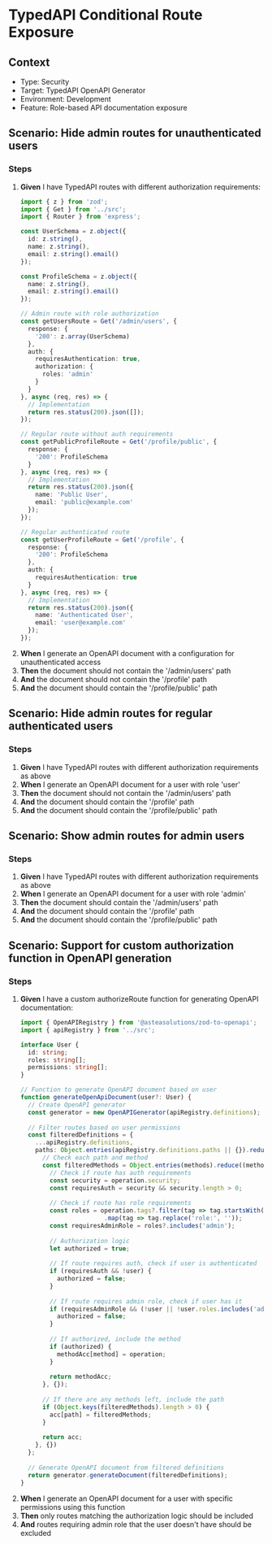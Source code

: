 # TypedAPI Conditional Route Exposure

## Context
- Type: Security
- Target: TypedAPI OpenAPI Generator
- Environment: Development
- Feature: Role-based API documentation exposure

## Scenario: Hide admin routes for unauthenticated users

### Steps
1. **Given** I have TypedAPI routes with different authorization requirements:
   ```typescript
   import { z } from 'zod';
   import { Get } from '../src';
   import { Router } from 'express';

   const UserSchema = z.object({
     id: z.string(),
     name: z.string(),
     email: z.string().email()
   });

   const ProfileSchema = z.object({
     name: z.string(),
     email: z.string().email()
   });

   // Admin route with role authorization
   const getUsersRoute = Get('/admin/users', {
     response: {
       '200': z.array(UserSchema)
     },
     auth: {
       requiresAuthentication: true,
       authorization: {
         roles: 'admin'
       }
     }
   }, async (req, res) => {
     // Implementation
     return res.status(200).json([]);
   });

   // Regular route without auth requirements
   const getPublicProfileRoute = Get('/profile/public', {
     response: {
       '200': ProfileSchema
     }
   }, async (req, res) => {
     // Implementation
     return res.status(200).json({
       name: 'Public User',
       email: 'public@example.com'
     });
   });
   
   // Regular authenticated route
   const getUserProfileRoute = Get('/profile', {
     response: {
       '200': ProfileSchema
     },
     auth: {
       requiresAuthentication: true
     }
   }, async (req, res) => {
     // Implementation
     return res.status(200).json({
       name: 'Authenticated User',
       email: 'user@example.com'
     });
   });
   ```
2. **When** I generate an OpenAPI document with a configuration for unauthenticated access
3. **Then** the document should not contain the '/admin/users' path
4. **And** the document should not contain the '/profile' path
5. **And** the document should contain the '/profile/public' path

## Scenario: Hide admin routes for regular authenticated users

### Steps
1. **Given** I have TypedAPI routes with different authorization requirements as above
2. **When** I generate an OpenAPI document for a user with role 'user'
3. **Then** the document should not contain the '/admin/users' path
4. **And** the document should contain the '/profile' path
5. **And** the document should contain the '/profile/public' path

## Scenario: Show admin routes for admin users

### Steps
1. **Given** I have TypedAPI routes with different authorization requirements as above
2. **When** I generate an OpenAPI document for a user with role 'admin'
3. **Then** the document should contain the '/admin/users' path
4. **And** the document should contain the '/profile' path
5. **And** the document should contain the '/profile/public' path

## Scenario: Support for custom authorization function in OpenAPI generation

### Steps
1. **Given** I have a custom authorizeRoute function for generating OpenAPI documentation:
   ```typescript
   import { OpenAPIRegistry } from '@asteasolutions/zod-to-openapi';
   import { apiRegistry } from '../src';
   
   interface User {
     id: string;
     roles: string[];
     permissions: string[];
   }
   
   // Function to generate OpenAPI document based on user
   function generateOpenApiDocument(user?: User) {
     // Create OpenAPI generator
     const generator = new OpenAPIGenerator(apiRegistry.definitions);
     
     // Filter routes based on user permissions
     const filteredDefinitions = {
       ...apiRegistry.definitions,
       paths: Object.entries(apiRegistry.definitions.paths || {}).reduce((acc, [path, methods]) => {
         // Check each path and method
         const filteredMethods = Object.entries(methods).reduce((methodAcc, [method, operation]) => {
           // Check if route has auth requirements
           const security = operation.security;
           const requiresAuth = security && security.length > 0;
           
           // Check if route has role requirements
           const roles = operation.tags?.filter(tag => tag.startsWith('role:'))
                          .map(tag => tag.replace('role:', ''));
           const requiresAdminRole = roles?.includes('admin');
           
           // Authorization logic
           let authorized = true;
           
           // If route requires auth, check if user is authenticated
           if (requiresAuth && !user) {
             authorized = false;
           }
           
           // If route requires admin role, check if user has it
           if (requiresAdminRole && (!user || !user.roles.includes('admin'))) {
             authorized = false;
           }
           
           // If authorized, include the method
           if (authorized) {
             methodAcc[method] = operation;
           }
           
           return methodAcc;
         }, {});
         
         // If there are any methods left, include the path
         if (Object.keys(filteredMethods).length > 0) {
           acc[path] = filteredMethods;
         }
         
         return acc;
       }, {})
     };
     
     // Generate OpenAPI document from filtered definitions
     return generator.generateDocument(filteredDefinitions);
   }
   ```
2. **When** I generate an OpenAPI document for a user with specific permissions using this function
3. **Then** only routes matching the authorization logic should be included
4. **And** routes requiring admin role that the user doesn't have should be excluded